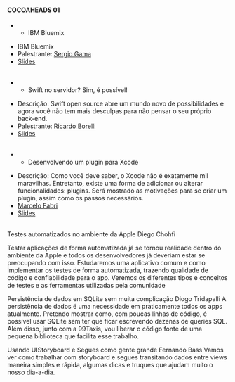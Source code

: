 #### COCOAHEADS 01
 * - IBM Bluemix 
  + IBM Bluemix
  + Palestrante: [Sergio Gama]()  
  + [Slides]()
  <br/> <br/>

 * - Swift no servidor? Sim, é possível!   
  + Descrição: Swift open source abre um mundo novo de possibilidades e agora você não tem mais desculpas para não pensar o seu próprio back-end.
  + Palestrante: [Ricardo Borelli]() 
  + [Slides]()
 <br/> <br/> 

 * - Desenvolvendo um plugin para Xcode  
  + Descrição: Como você deve saber, o Xcode não é exatamente mil maravilhas. Entretanto, existe uma forma de adicionar ou alterar funcionalidades: plugins. Será mostrado as motivações para se criar um plugin, assim como os passos necessários.
  + [Marcelo Fabri]() 
  + [Slides]()
 <br/> <br/>


 Testes automatizados no ambiente da Apple 
Diego Chohfi

Testar aplicações de forma automatizada já se tornou realidade dentro do ambiente da Apple e todos os desenvolvedores já deveriam estar se preocupando com isso. Estudaremos uma aplicativo comum e como implementar os testes de forma automatizada, trazendo qualidade de código e confiabilidade para o app. Veremos os diferentes tipos e conceitos de testes e as ferramentas utilizadas pela comunidade

Persistência de dados em SQLite sem muita complicação 
Diogo Tridapalli 
A persistência de dados é uma necessidade em praticamente todos os apps atualmente. Pretendo mostrar como, com poucas linhas de código, é possível usar SQLite sem ter que ficar escrevendo dezenas de queries SQL. Além disso, junto com a 99Taxis, vou liberar o código fonte de uma pequena biblioteca que facilita esse trabalho.

Usando UIStoryboard e Segues como gente grande 
Fernando Bass 
Vamos ver como trabalhar com storyboard e segues transitando dados entre views maneira simples e rápida, algumas dicas e truques que ajudam muito o nosso dia-a-dia. 